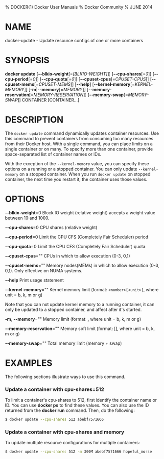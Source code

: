 % DOCKER(1) Docker User Manuals
% Docker Community
% JUNE 2014
# NAME
docker-update - Update resource configs of one or more containers

# SYNOPSIS
**docker update**
[**--blkio-weight**[=*[BLKIO-WEIGHT]*]]
[**--cpu-shares**[=*0*]]
[**--cpu-period**[=*0*]]
[**--cpu-quota**[=*0*]]
[**--cpuset-cpus**[=*CPUSET-CPUS*]]
[**--cpuset-mems**[=*CPUSET-MEMS*]]
[**--help**]
[**--kernel-memory**[=*KERNEL-MEMORY*]]
[**-m**|**--memory**[=*MEMORY*]]
[**--memory-reservation**[=*MEMORY-RESERVATION*]]
[**--memory-swap**[=*MEMORY-SWAP*]]
CONTAINER [CONTAINER...]

# DESCRIPTION

The `docker update` command dynamically updates container resources.  Use this
command to prevent containers from consuming too many resources from their
Docker host.  With a single command, you can place limits on a single
container or on many. To specify more than one container, provide
space-separated list of container names or IDs.

With the exception of the `--kernel-memory` value, you can specify these
options on a running or a stopped container. You can only update
`--kernel-memory` on a stopped container. When you run `docker update` on
stopped container, the next time you restart it, the container uses those
values.

# OPTIONS
**--blkio-weight**=0
   Block IO weight (relative weight) accepts a weight value between 10 and 1000.

**--cpu-shares**=0
   CPU shares (relative weight)

**--cpu-period**=0
   Limit the CPU CFS (Completely Fair Scheduler) period

**--cpu-quota**=0
   Limit the CPU CFS (Completely Fair Scheduler) quota

**--cpuset-cpus**=""
   CPUs in which to allow execution (0-3, 0,1)

**--cpuset-mems**=""
   Memory nodes(MEMs) in which to allow execution (0-3, 0,1). Only effective on NUMA systems.

**--help**
   Print usage statement

**--kernel-memory**=""
   Kernel memory limit (format: `<number>[<unit>]`, where unit = b, k, m or g)

   Note that you can not update kernel memory to a running container, it can only
be updated to a stopped container, and affect after it's started.

**-m**, **--memory**=""
   Memory limit (format: <number><optional unit>, where unit = b, k, m or g)

**--memory-reservation**=""
   Memory soft limit (format: <number>[<unit>], where unit = b, k, m or g)

**--memory-swap**=""
   Total memory limit (memory + swap)

# EXAMPLES

The following sections illustrate ways to use this command.

### Update a container with cpu-shares=512

To limit a container's cpu-shares to 512, first identify the container
name or ID. You can use **docker ps** to find these values. You can also
use the ID returned from the **docker run** command.  Then, do the following:

```bash
$ docker update --cpu-shares 512 abebf7571666
```

### Update a container with cpu-shares and memory

To update multiple resource configurations for multiple containers:

```bash
$ docker update --cpu-shares 512 -m 300M abebf7571666 hopeful_morse
```

